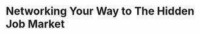 <!-- TITLE: Networking -->
<!-- SUBTITLE: Its Important to Your Success -->

# Networking Your Way to The Hidden Job Market